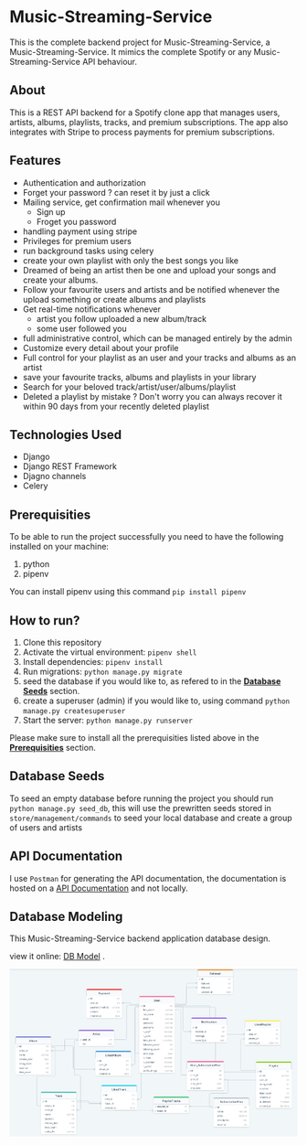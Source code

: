 # Music-Streaming-Service

This is the complete backend project for Music-Streaming-Service, a Music-Streaming-Service.
It mimics the complete Spotify or any Music-Streaming-Service API behaviour.

## About

This is a REST API backend for a Spotify clone app that manages users, artists, albums, playlists, tracks, and premium subscriptions. The app also integrates with Stripe to process payments for premium subscriptions.

## Features

- Authentication and authorization
- Forget your password ? can reset it by just a click
- Mailing service, get confirmation mail whenever you
  - Sign up
  - Froget you password
- handling payment using stripe
- Privileges for premium users
- run background tasks using celery
- create your own playlist with only the best songs you like
- Dreamed of being an artist then be one and upload your songs and create your albums.
- Follow your favourite users and artists and be notified whenever the upload something or create albums and playlists
- Get real-time notifications whenever
  - artist you follow uploaded a new album/track
  - some user followed you
- full administrative control, which can be managed entirely by the admin
- Customize every detail about your profile
- Full control for your playlist as an user and your tracks and albums as an artist
- save your favourite tracks, albums and playlists in your library
- Search for your beloved track/artist/user/albums/playlist
- Deleted a playlist by mistake ? Don't worry you can always recover it within 90 days from your recently deleted playlist

## Technologies Used

- Django
- Django REST Framework
- Djagno channels
- Celery

## Prerequisities

To be able to run the project successfully you need to have the following installed on your machine:

1. python
2. pipenv

You can install pipenv using this command `pip install pipenv`

## How to run?

1. Clone this repository
2. Activate the virtual environment: `pipenv shell`
3. Install dependencies: `pipenv install`
4. Run migrations: `python manage.py migrate`
5. seed the database if you would like to, as refered to in the [**Database Seeds**](#database-seeds) section.
6. create a superuser (admin) if you would like to, using command `python manage.py createsuperuser`
7. Start the server: `python manage.py runserver`

Please make sure to install all the prerequisities listed above in the [**Prerequisities**](#prerequisities) section.

## Database Seeds

To seed an empty database before running the project you should run `python manage.py seed_db`, this will use the prewritten seeds stored in \
`store/management/commands` to seed your local database and create a group of users and artists

## API Documentation

I use `Postman` for generating the API documentation, the documentation is hosted on a [API Documentation](https://documenter.getpostman.com/view/24318609/2s93eSYuuP#885cd895-0cca-4836-8d4f-3d58f760a685) and not locally.

## Database Modeling

This Music-Streaming-Service backend application database design.

view it online: [DB Model](https://drawsql.app/teams/raslan-2/diagrams/music-streaming-service) .

![image](Github-images/database_modeling.png)
